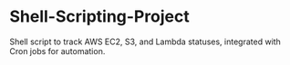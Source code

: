 # Shell-Scripting-Project
Shell script to track AWS EC2, S3, and Lambda statuses, integrated with Cron jobs for automation.
